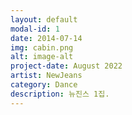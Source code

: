 ```yaml
---
layout: default
modal-id: 1
date: 2014-07-14
img: cabin.png
alt: image-alt
project-date: August 2022
artist: NewJeans
category: Dance
description: 뉴진스 1집.
---
```

